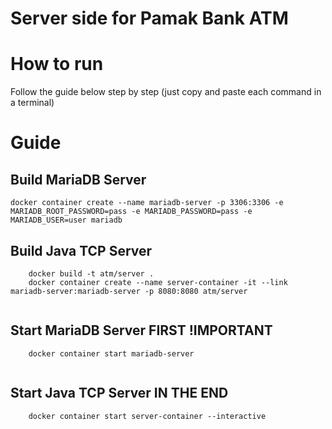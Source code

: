 # Server side for Pamak Bank ATM
# How to run
Follow the guide below step by step (just copy and paste each command in a terminal)
# Guide
## Build MariaDB Server
```terminal
docker container create --name mariadb-server -p 3306:3306 -e MARIADB_ROOT_PASSWORD=pass -e MARIADB_PASSWORD=pass -e MARIADB_USER=user mariadb

```
## Build Java TCP Server
```terminal
    docker build -t atm/server . 
    docker container create --name server-container -it --link mariadb-server:mariadb-server -p 8080:8080 atm/server
    
```
## Start MariaDB Server FIRST !IMPORTANT
```terminal
    docker container start mariadb-server
    
```
## Start Java TCP Server IN THE END
```terminal
    docker container start server-container --interactive
    
```

